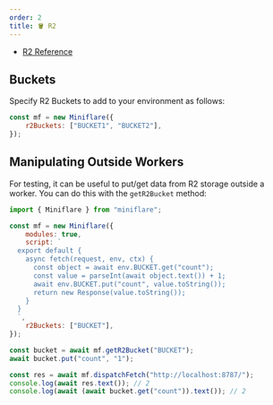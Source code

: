 ```yaml
---
order: 2
title: 🪣 R2
---
```


- [R2 Reference](/r2/api/workers/workers-api-reference/)

## Buckets

Specify R2 Buckets to add to your environment as follows:

```js
const mf = new Miniflare({
	r2Buckets: ["BUCKET1", "BUCKET2"],
});
```

## Manipulating Outside Workers

For testing, it can be useful to put/get data from R2 storage
outside a worker. You can do this with the `getR2Bucket` method:

```js {18,19,23}
import { Miniflare } from "miniflare";

const mf = new Miniflare({
	modules: true,
	script: `
  export default {
    async fetch(request, env, ctx) {
      const object = await env.BUCKET.get("count");
      const value = parseInt(await object.text()) + 1;
      await env.BUCKET.put("count", value.toString());
      return new Response(value.toString());
    }
  }
  `,
	r2Buckets: ["BUCKET"],
});

const bucket = await mf.getR2Bucket("BUCKET");
await bucket.put("count", "1");

const res = await mf.dispatchFetch("http://localhost:8787/");
console.log(await res.text()); // 2
console.log(await (await bucket.get("count")).text()); // 2
```
